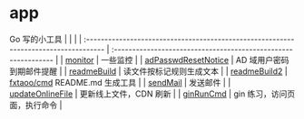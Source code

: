 # app
Go 写的小工具
|                                                                                      |                                                                |
| :----------------------------------------------------------------------------------- | :------------------------------------------------------------- |
| [monitor](https://github.com/fxtaoo/app/tree/master/monitor)                         | 一些监控                                                       |
| [adPasswdResetNotice](https://github.com/fxtaoo/app/tree/master/adPasswdResetNotice) | AD 域用户密码到期邮件提醒                                      |
| [readmeBuild](https://github.com/fxtaoo/app/tree/master/readmeBuild)                 | 读文件按标记规则生成文本                                       |
| [readmeBuild2](https://github.com/fxtaoo/app/tree/master/readmeBuild2)               | [fxtaoo/cmd](https://github.com/fxtaoo/cmd) README.md 生成工具 |
| [sendMail](https://github.com/fxtaoo/app/tree/master/sendMail)                       | 发送邮件                                                       |
| [updateOnlineFile](https://github.com/fxtaoo/app/tree/master/updateOnlineFile)       | 更新线上文件，CDN 刷新                                                |
| [ginRunCmd](https://github.com/fxtaoo/app/tree/master/ginRunCmd) | gin 练习，访问页面，执行命令 |
